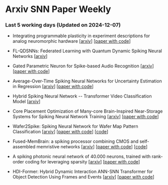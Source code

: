 # Arxiv SNN Paper Weekly


 ### **Last 5 working days (Updated on 2024-12-07)** 


- Integrating programmable plasticity in experiment descriptions for analog neuromorphic hardware [[arxiv](https://arxiv.org/abs/2412.03128)] [[paper with code](https://paperswithcode.com/paper/integrating-programmable-plasticity-in)]

- FL-QDSNNs: Federated Learning with Quantum Dynamic Spiking Neural Networks [[arxiv](https://arxiv.org/abs/2412.02293)]

- Gated Parametric Neuron for Spike-based Audio Recognition [[arxiv](https://arxiv.org/abs/2412.01087)] [[paper with code](https://paperswithcode.com/paper/gated-parametric-neuron-for-spike-based-audio)]

- Average-Over-Time Spiking Neural Networks for Uncertainty Estimation in Regression [[arxiv](https://arxiv.org/abs/2412.00278)] [[paper with code](https://paperswithcode.com/paper/average-over-time-spiking-neural-networks-for)]

- Hybrid Spiking Neural Network -- Transformer Video Classification Model [[arxiv](https://arxiv.org/abs/2412.00237)]

- Core Placement Optimization of Many-core Brain-Inspired Near-Storage Systems for Spiking Neural Network Training [[arxiv](https://arxiv.org/abs/2411.19430)] [[paper with code](https://paperswithcode.com/paper/core-placement-optimization-of-many-core)]

- Wafer2Spike: Spiking Neural Network for Wafer Map Pattern Classification [[arxiv](https://arxiv.org/abs/2411.19422)] [[paper with code](https://paperswithcode.com/paper/wafer2spike-spiking-neural-network-for-wafer)] [[code](https://github.com/abhishekkumarm98/Wafer2Spike)]

- Fused-MemBrain: a spiking processor combining CMOS and self-assembled memristive networks [[arxiv](https://arxiv.org/abs/2411.19353)] [[paper with code](https://paperswithcode.com/paper/fused-membrain-a-spiking-processor-combining)] [[code](https://github.com/CipolliniDavide/FusedMemBrain)]

- A spiking photonic neural network of 40.000 neurons, trained with rank-order coding for leveraging sparsity [[arxiv](https://arxiv.org/abs/2411.19209)] [[paper with code](https://paperswithcode.com/paper/a-spiking-photonic-neural-network-of-40-000)]

- HDI-Former: Hybrid Dynamic Interaction ANN-SNN Transformer for Object Detection Using Frames and Events [[arxiv](https://arxiv.org/abs/2411.18658)] [[paper with code](https://paperswithcode.com/paper/hdi-former-hybrid-dynamic-interaction-ann-snn)]

